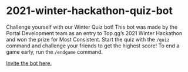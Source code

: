 # 2021-winter-hackathon-quiz-bot
Challenge yourself with our Winter Quiz bot! This bot was made by the Portal Development team as an entry to Top.gg’s 2021 Winter Hackathon and won the prize for Most Consistent. Start the quiz with the `/quiz` command and challenge your friends to get the highest score! To end a game early, run the `/endgame` command.

[Invite the bot here.](https://top.gg/bot/871981757531050064)
